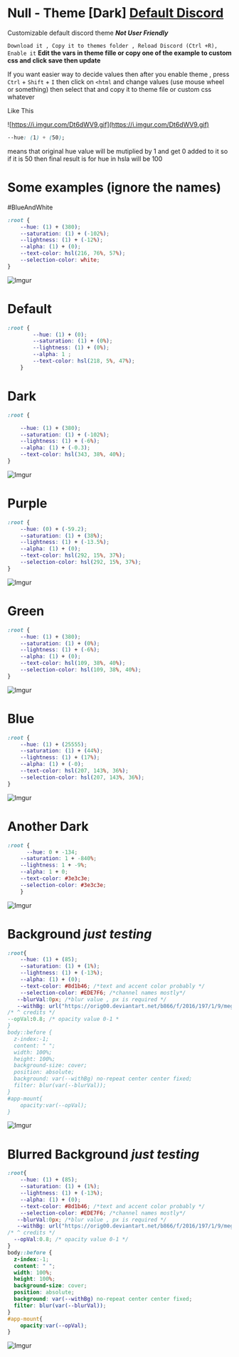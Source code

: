 # Null - Theme [Dark] [Default Discord](https://github.com/Modder4869/LazyStuff/blob/master/LazyMadeThemes/readme.md#default)
Customizable default discord theme ***Not User Friendly*** 

`Download it , Copy it to themes folder , Reload Discord (Ctrl +R), Enable it`
**Edit the vars in theme fille or copy one of the example to custom css and click save then update** 

If you want easier way to decide values then after you enable theme , press `Ctrl` + `Shift` + `I` then click on `<html`
and change values (use mouse wheel or something) then select that and copy it to theme file or custom css whatever

Like This

![https://i.imgur.com/Dt6dWV9.gif](https://i.imgur.com/Dt6dWV9.gif)
```css
--hue: (1) + (50);
```

means  that original hue value will be mutiplied by 1 and get 0 added to it
so if it is 50 then final result is for hue in hsla will be 100

# Some examples (ignore the names)
#BlueAndWhite
```css
:root {
    --hue: (1) + (380);
    --saturation: (1) + (-102%);
    --lightness: (1) + (-12%);
    --alpha: (1) + (0);
    --text-color: hsl(216, 76%, 57%);
    --selection-color: white;
}
```
![Imgur](https://i.imgur.com/Vmeuf2s.png)
# Default

```css
:root {
        --hue: (1) + (0);
        --saturation: (1) + (0%);
        --lightness: (1) + (0%); 
        --alpha: 1 ; 
        --text-color: hsl(218, 5%, 47%);
    }
```
# Dark

```css
:root {

    --hue: (1) + (380);
    --saturation: (1) + (-102%);
    --lightness: (1) + (-6%);
    --alpha: (1) + (-0.3);
    --text-color: hsl(343, 38%, 40%);
} 
```
![Imgur](https://i.imgur.com/wiLwEhp.png)
# Purple 

```css
:root {
    --hue: (0) + (-59.2);
    --saturation: (1) + (38%);
    --lightness: (1) + (-13.5%);
    --alpha: (1) + (0);
    --text-color: hsl(292, 15%, 37%);
    --selection-color: hsl(292, 15%, 37%);
}
```
![Imgur](https://i.imgur.com/Sv8Q1IS.png)
# Green

```css
:root {
    --hue: (1) + (380);
    --saturation: (1) + (0%);
    --lightness: (1) + (-6%);
    --alpha: (1) + (0);
    --text-color: hsl(109, 38%, 40%);
    --selection-color: hsl(109, 38%, 40%);
}
```
![Imgur](https://i.imgur.com/nIyJ7Tq.png)
# Blue

```css
:root {
    --hue: (1) + (25555);
    --saturation: (1) + (44%);
    --lightness: (1) + (17%);
    --alpha: (1) + (-0);
    --text-color: hsl(207, 143%, 36%);
    --selection-color: hsl(207, 143%, 36%);
}
```
![Imgur](https://i.imgur.com/EEGcglI.png)
# Another Dark 

```css
:root {
      --hue: 0 + -134;
    --saturation: 1 + -840%;
    --lightness: 1 + -9%;
    --alpha: 1 + 0;
    --text-color: #3e3c3e;
    --selection-color: #3e3c3e;
    }
```
![Imgur](https://i.imgur.com/8BgpzK3.png)

# Background *just testing*
```css
:root{
    --hue: (1) + (85);
    --saturation: (1) + (1%);
    --lightness: (1) + (-13%);
    --alpha: (1) + (0);
    --text-color: #8d1b46; /*text and accent color probably */
    --selection-color: #EDE7F6; /*channel names mostly*/
   --blurVal:0px; /*blur value , px is required */
   --withBg: url("https://orig00.deviantart.net/b866/f/2016/197/1/9/megumin_wallpaper_by_kaazuma-daa79g7.png") 
/* ^ credits */
--opVal:0.8; /* opacity value 0-1 *
}
body::before {
  z-index:-1;
  content: " ";
  width: 100%;
  height: 100%;
  background-size: cover;
  position: absolute;
  background: var(--withBg) no-repeat center center fixed;
  filter: blur(var(--blurVal));
}
#app-mount{
    opacity:var(--opVal);
} 

```
![Imgur](https://i.imgur.com/AdOXZKo.png)

# Blurred Background *just testing*
```css
:root{
    --hue: (1) + (85);
    --saturation: (1) + (1%);
    --lightness: (1) + (-13%);
    --alpha: (1) + (0);
    --text-color: #8d1b46; /*text and accent color probably */
    --selection-color: #EDE7F6; /*channel names mostly*/
   --blurVal:0px; /*blur value , px is required */
   --withBg: url("https://orig00.deviantart.net/b866/f/2016/197/1/9/megumin_wallpaper_by_kaazuma-daa79g7.png");
/* ^ credits */
  --opVal:0.8; /* opacity value 0-1 */
}
body::before {
  z-index:-1;
  content: " ";
  width: 100%;
  height: 100%;
  background-size: cover;
  position: absolute;
  background: var(--withBg) no-repeat center center fixed;
  filter: blur(var(--blurVal));
}
#app-mount{
    opacity:var(--opVal);
} 

```
![Imgur](https://i.imgur.com/GVDe1d0.png)
